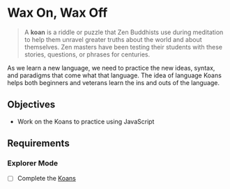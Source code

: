 # Wax On, Wax Off

> A **koan** is a riddle or puzzle that Zen Buddhists use during meditation to help them unravel greater truths about the world and about themselves. Zen masters have been testing their students with these stories, questions, or phrases for centuries.

As we learn a new language, we need to practice the new ideas, syntax, and paradigms that come what that language. The idea of language Koans helps both beginners and veterans learn the ins and outs of the language.

## Objectives

- Work on the Koans to practice using JavaScript

## Requirements

### Explorer Mode

- [ ] Complete the [Koans](https://github.com/suncoast-devs/koans)
